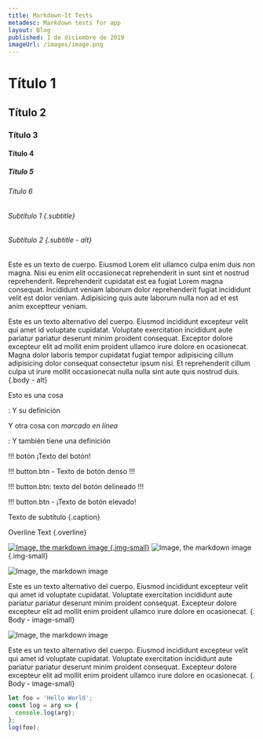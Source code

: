 ```yaml
---
title: Markdown-It Tests
metadesc: Markdown tests for app
layout: Blog
published: 1 de diciembre de 2019
imageUrl: /images/image.png
---
```


# Título 1

## Título 2

### Título 3

#### Título 4

##### Título 5

###### Título 6

###### Subtítulo 1 {.subtitle}

###### Subtítulo 2 {.subtitle - alt}

Este es un texto de cuerpo. Eiusmod Lorem elit ullamco culpa enim duis non magna. Nisi eu enim elit occasionecat reprehenderit in sunt sint et nostrud reprehenderit. Reprehenderit cupidatat est ea fugiat Lorem magna consequat. Incididunt veniam laborum dolor reprehenderit fugiat incididunt velit est dolor veniam. Adipisicing quis aute laborum nulla non ad et est anim exceptteur veniam.

Este es un texto alternativo del cuerpo. Eiusmod incididunt excepteur velit qui amet id voluptate cupidatat. Voluptate exercitation incididunt aute pariatur pariatur deserunt minim proident consequat. Exceptor dolore excepteur elit ad mollit enim proident ullamco irure dolore en ocasionecat. Magna dolor laboris tempor cupidatat fugiat tempor adipisicing cillum adipisicing dolor consequat consectetur ipsum nisi. Et reprehenderit cillum culpa ut irure mollit occasionecat nulla nulla sint aute quis nostrud duis. {.body - alt}

Esto es una cosa

: Y su definición

Y otra cosa con *marcado en línea*

: Y también tiene una definición

!!! botón ¡Texto del botón!

!!! button.btn - Texto de botón denso !!!

!!! button.btn: texto del botón delineado !!!

!!! button.btn - ¡Texto de botón elevado!

Texto de subtítulo {.caption}

Overline Text {.overline}

[![Image, the markdown image](../../../lang/en/{{imageUrl}} "Imagen ficticia") {.img-small}](https://www.google.com/) ![Image, the markdown image](https://dummyimage.com/600x400/000/fff "Imagen ficticia") {.img-small}

<div class="test-card" markdown="1">
</div>

![Image, the markdown image](/images/image.png "Dummy image")

Este es un texto alternativo del cuerpo. Eiusmod incididunt excepteur velit qui amet id voluptate cupidatat. Voluptate exercitation incididunt aute pariatur pariatur deserunt minim proident consequat. Excepteur dolore excepteur elit ad mollit enim proident ullamco irure dolore en ocasionecat. {. Body - image-small}




<div class="test-card" markdown="1">
</div>

![Image, the markdown image](https://dummyimage.com/600x400/000/fff "Dummy image")

Este es un texto alternativo del cuerpo. Eiusmod incididunt excepteur velit qui amet id voluptate cupidatat. Voluptate exercitation incididunt aute pariatur pariatur deserunt minim proident consequat. Excepteur dolore excepteur elit ad mollit enim proident ullamco irure dolore en ocasionecat. {. Body - image-small}




```js
let foo = 'Hello World';
const log = arg => {
  console.log(arg);
};
log(foo);
```
